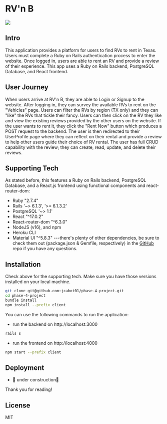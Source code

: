 # RV'n B

![](https://gfycat.com/snappyagonizinghedgehog)

## Intro
This application provides a platform for users to find RVs to rent in Texas.  Users must complete a Ruby on Rails authentication process to enter the website.  Once logged in, users are able to rent an RV and provide a review of their experience.  This app uses a Ruby on Rails backend, PostgreSQL Database, and React frontend.

## User Journey
When users arrive at RV'n B, they are able to Login or Signup to the website.  After logging in, they can survey the available RVs to rent on the "Vehicles" page.  Users can filter the RVs by region (TX only) and they can "like" the RVs that tickle their fancy.  Users can then click on the RV they like and view the existing reviews provided by the other users on the website.  If the user wants to rent it, they click the "Rent Now" button which produces a POST request to the backend.  The user is then redirected to their UserProfile page where they can reflect on their rental and provide a review to help other users guide their choice of RV rental.  The user has full CRUD capability with the review; they can create, read, update, and delete their reviews.  

## Supporting Tech

As stated before, this features a Ruby on Rails backend, PostgreSQL Database, and a React.js frontend using functional components and react-router-dom:
- Ruby "2.7.4"
- Rails '~> 6.1.3', '>= 6.1.3.2'
- PostgreSQL '~> 1.1'
- React "^17.0.2"
- React-router-dom "^6.3.0"
- NodeJS (v16), and npm
- Heroku CLI
- Material UI "^5.8.3"
---there's plenty of other dependencies, be sure to check them out (package.json & Gemfile, respectively) in the [GitHub] repo if you have any questions.

## Installation

Check above for the supporting tech.  Make sure you have those versions installed on your local machine.  

```sh
git clone git@github.com:jcabot01/phase-4-project.git
cd phase-4-project
bundle install
npm install --prefix client
```

You can use the following commands to run the application:

- run the backend on http://localhost:3000
 ```sh 
rails s
```
- run the frontend on http://localhost:4000
```sh
npm start --prefix client
```

## Deployment
- 🚧 under construction🚧

Thank you for reading!

## License

MIT


[//]: # (These are reference links used in the body of this note and get stripped out when the markdown processor does its job. There is no need to format nicely because it shouldn't be seen. Thanks SO - http://stackoverflow.com/questions/4823468/store-comments-in-markdown-syntax)

   [GitHub]: <https://github.com/jcabot01/phase-4-project.git>

